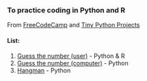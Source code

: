 ### To practice coding in Python and R
From [FreeCodeCamp](https://www.youtube.com/watch?v=8ext9G7xspg&t=407s) and [Tiny Python Projects](https://www.amazon.com/Tiny-Python-Projects-Ken-Youens-Clark/dp/1617297518/ref=sr_1_1?keywords=tiny+python+projects&qid=1665848672&qu=eyJxc2MiOiIwLjk3IiwicXNhIjoiMC45OCIsInFzcCI6IjAuOTAifQ%3D%3D&sprefix=tiny+python%2Caps%2C171&sr=8-1)

#### List:
1. [Guess the number (user)](projects/001) - Python & R
2. [Guess the number (computer)](projects/002) - Python
3. [Hangman](projects/003) - Python
